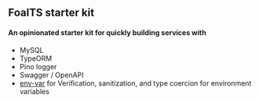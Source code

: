 ## FoalTS starter kit
#### An opinionated starter kit for quickly building services with 
  * MySQL
  * TypeORM
  * Pino logger
  * Swagger / OpenAPI
  * [env-var](https://www.npmjs.com/package/env-var) for Verification, sanitization, and type coercion for environment variables
  
